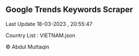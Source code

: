 

## Google Trends Keywords Scraper 
 
Last Update 18-03-2023 , 20:55:47

Country List :
VIETNAM.json



© Abdul Muttaqin 
